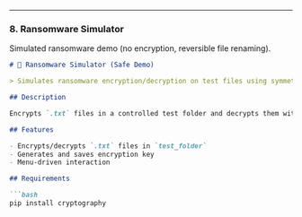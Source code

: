 
---

### 8. Ransomware Simulator
Simulated ransomware demo (no encryption, reversible file renaming).
```markdown
# 🧨 Ransomware Simulator (Safe Demo)

> Simulates ransomware encryption/decryption on test files using symmetric cryptography.

## Description

Encrypts `.txt` files in a controlled test folder and decrypts them with a saved key. Designed for educational demos of ransomware behavior.

## Features

- Encrypts/decrypts `.txt` files in `test_folder`  
- Generates and saves encryption key  
- Menu-driven interaction

## Requirements

```bash
pip install cryptography
